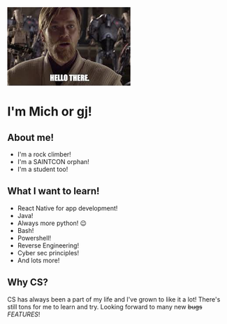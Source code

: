 <img src="proxy-image.jpg"/>

# I'm Mich or gj!

## About me!
* I'm a rock climber!
* I'm a SAINTCON orphan!
* I'm a student too!

## What I want to learn!
* React Native for app development!
* Java!
* Always more python! :wink:
* Bash!
* Powershell!
* Reverse Engineering!
* Cyber sec principles!
* And lots more!

## Why CS?
CS has always been a part of my life and I've grown to like it a lot! There's still tons for me to learn and try. Looking forward to many new ~~bugs~~ *FEATURES*!